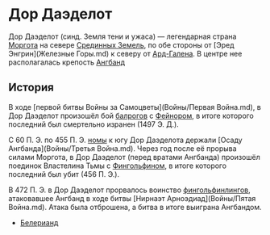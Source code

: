 # Дор Даэделот

Дор Даэделот (синд. Земля тени и ужаса) — легендарная страна
[Моргота](Личности/Моргот.md) на севере
[Срединных Земель](Срединные%20Земли.md), по обе стороны от
[Эред Энгрин](Железные Горы.md) к северу от [Ард-Галена](Ард-Гален.md). В
центре нее располагалась крепость [Ангбанд](Ангбанд.md)

## История

В ходе [первой битвы Войны за Самоцветы](Войны/Первая Война.md), в Дор
Даэделот произошёл бой [балрогов](Народы/балроги.md) с
[Фейнором](Личности/Фейнор.md), в итоге которого последний был смертельно
изранен (1497 Э. Д.).

С 60 П. Э. по 455 П. Э. [номы](Народы/номы.md) к югу Дор Даэделота держали
[Осаду Ангбанда](Войны/Третья Война.md). Через год после её прорыва силами
Моргота, в Дор Даэделот (перед вратами Ангбанда) произошёл поединок Властелина
Тьмы с [Фингольфином](Личности/Фингольфин.md), в итоге которого последний был
убит (456 П. Э.).

В 472 П. Э. в Дор Даэделот прорвалось воинство
[фингольфинлингов](Народы/фингольфинлинги.md), атаковавшее Ангбанд в ходе битвы
[Нирнаэт Арноэдиад](Войны/Пятая Война.md). Атака была отброшена, а битва в
итоге выиграна Ангбандом.


*   [Белерианд](index.md)
